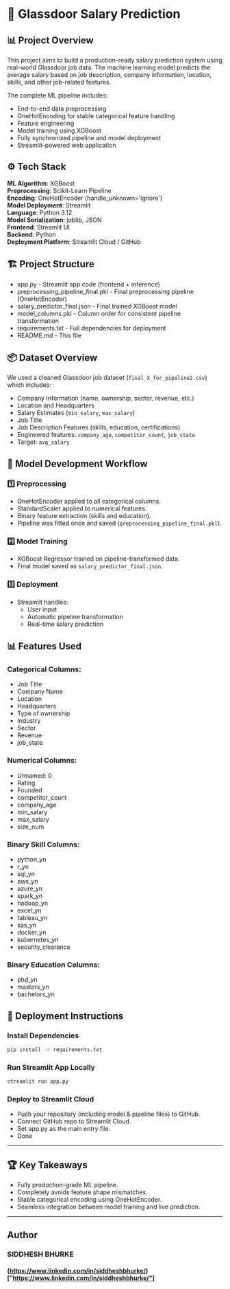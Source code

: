 # 🚀 Glassdoor Salary Prediction 

## 📊 Project Overview

This project aims to build a production-ready salary prediction system using real-world Glassdoor job data. The machine learning model predicts the average salary based on job description, company information, location, skills, and other job-related features.

The complete ML pipeline includes:

- End-to-end data preprocessing
- OneHotEncoding for stable categorical feature handling
- Feature engineering
- Model training using XGBoost
- Fully synchronized pipeline and model deployment
- Streamlit-powered web application

## ⚙️ Tech Stack

**ML Algorithm**: XGBoost  
**Preprocessing**: Scikit-Learn Pipeline  
**Encoding**: OneHotEncoder (handle_unknown='ignore')  
**Model Deployment**: Streamlit  
**Language**: Python 3.12  
**Model Serialization**: joblib, JSON  
**Frontend**: Streamlit UI  
**Backend**: Python  
**Deployment Platform**: Streamlit Cloud / GitHub

## 🏗 Project Structure

- app.py - Streamlit app code (frontend + inference)
- preprocessing_pipeline_final.pkl - Final preprocessing pipeline (OneHotEncoder)
- salary_predictor_final.json - Final trained XGBoost model
- model_columns.pkl - Column order for consistent pipeline transformation
- requirements.txt - Full dependencies for deployment
- README.md - This file

## 📦 Dataset Overview

We used a cleaned Glassdoor job dataset (`final_X_for_pipeline2.csv`) which includes:

- Company Information (name, ownership, sector, revenue, etc.)
- Location and Headquarters
- Salary Estimates (`min_salary`, `max_salary`)
- Job Title
- Job Description Features (skills, education, certifications)
- Engineered features: `company_age`, `competitor_count`, `job_state`
- Target: `avg_salary`

## 🚀 Model Development Workflow

### 1️⃣ Preprocessing

- OneHotEncoder applied to all categorical columns.
- StandardScaler applied to numerical features.
- Binary feature extraction (skills and education).
- Pipeline was fitted once and saved (`preprocessing_pipeline_final.pkl`).

### 2️⃣ Model Training

- XGBoost Regressor trained on pipeline-transformed data.
- Final model saved as `salary_predictor_final.json`.

### 3️⃣ Deployment

- Streamlit handles:
  - User input
  - Automatic pipeline transformation
  - Real-time salary prediction

## 📊 Features Used

### Categorical Columns:

- Job Title
- Company Name
- Location
- Headquarters
- Type of ownership
- Industry
- Sector
- Revenue
- job_state

### Numerical Columns:

- Unnamed: 0
- Rating
- Founded
- competitor_count
- company_age
- min_salary
- max_salary
- size_num

### Binary Skill Columns:

- python_yn
- r_yn
- sql_yn
- aws_yn
- azure_yn
- spark_yn
- hadoop_yn
- excel_yn
- tableau_yn
- sas_yn
- docker_yn
- kubernetes_yn
- security_clearance

### Binary Education Columns:

- phd_yn
- masters_yn
- bachelors_yn

## 📂 Deployment Instructions

### Install Dependencies

```bash
pip install -r requirements.txt
```

### Run Streamlit App Locally

```bash
streamlit run app.py
```
### Deploy to Streamlit Cloud
- Push your repository (including model & pipeline files) to GitHub.
- Connect GitHub repo to Streamlit Cloud.
- Set app.py as the main entry file.
- Done
---
## 🏆 Key Takeaways
- Fully production-grade ML pipeline.
- Completely avoids feature shape mismatches.
- Stable categorical encoding using OneHotEncoder.
- Seamless integration between model training and live prediction.
---
## Author
### **SIDDHESH BHURKE**
#### (https://www.linkedin.com/in/siddheshbhurke/)["https://www.linkedin.com/in/siddheshbhurke/"]
